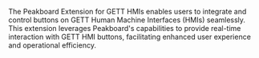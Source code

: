 The Peakboard Extension for GETT HMIs enables users to integrate and control buttons on GETT Human Machine Interfaces (HMIs) seamlessly. This extension leverages Peakboard's capabilities to provide real-time interaction with GETT HMI buttons, facilitating enhanced user experience and operational efficiency.
